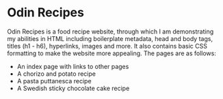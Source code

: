 # Odin Recipes

Odin Recipes is a food recipe website, through which I am demonstrating my abilities in HTML including boilerplate metadata, head and body tags, titles (h1 - h6), hyperlinks, images and more. It also contains basic CSS formatting to make the website more appealing. The pages are as follows:

* An index page with links to other pages
* A chorizo and potato recipe
* A pasta puttanesca recipe
* A Swedish sticky chocolate cake recipe
